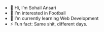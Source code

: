 - 👋 Hi, I’m Sohail Ansari
- 👀 I’m interested in Football
- 🌱 I’m currently learning Web Development
- ⚡ Fun fact: Same shit, different days.

<!---
SohailAnsari0/SohailAnsari0 is a ✨ special ✨ repository because its `README.md` (this file) appears on your GitHub profile.
You can click the Preview link to take a look at your changes.
--->

